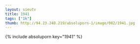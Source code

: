 ```yaml
--- 
layout: sieutv
title: 1941
tags: ["1k"]
thumb: http://94.23.248.219/absoluporn-1/image/002/1941.jpg
---
```

{% include absoluporn key="1941" %} 
